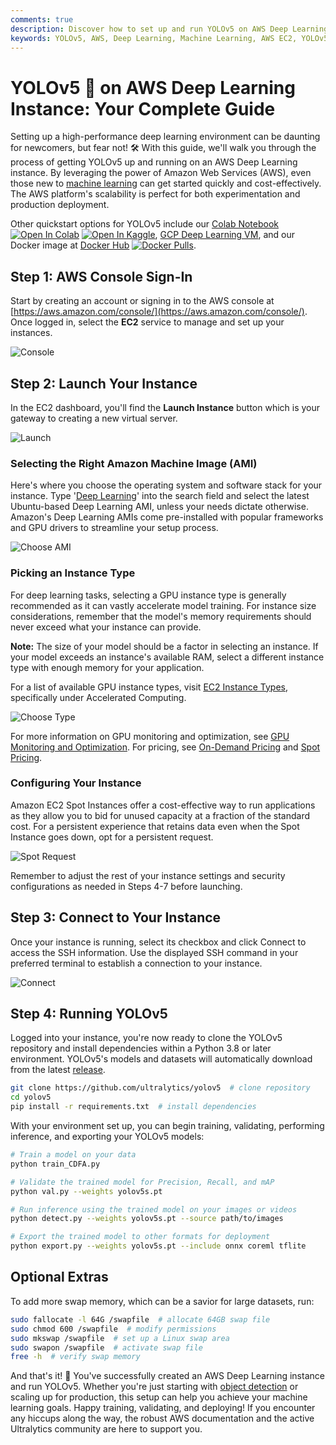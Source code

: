 ```yaml
---
comments: true
description: Discover how to set up and run YOLOv5 on AWS Deep Learning Instances. Follow our comprehensive guide to get started quickly and cost-effectively.
keywords: YOLOv5, AWS, Deep Learning, Machine Learning, AWS EC2, YOLOv5 setup, Deep Learning Instances, AI, Object Detection
---
```


# YOLOv5 🚀 on AWS Deep Learning Instance: Your Complete Guide

Setting up a high-performance deep learning environment can be daunting for newcomers, but fear not! 🛠️ With this guide, we'll walk you through the process of getting YOLOv5 up and running on an AWS Deep Learning instance. By leveraging the power of Amazon Web Services (AWS), even those new to [machine learning](https://www.ultralytics.com/glossary/machine-learning-ml) can get started quickly and cost-effectively. The AWS platform's scalability is perfect for both experimentation and production deployment.

Other quickstart options for YOLOv5 include our [Colab Notebook](https://colab.research.google.com/github/ultralytics/yolov5/blob/master/tutorial.ipynb) <a href="https://colab.research.google.com/github/ultralytics/yolov5/blob/master/tutorial.ipynb"><img src="https://colab.research.google.com/assets/colab-badge.svg" alt="Open In Colab"></a> <a href="https://www.kaggle.com/models/ultralytics/yolov5"><img src="https://kaggle.com/static/images/open-in-kaggle.svg" alt="Open In Kaggle"></a>, [GCP Deep Learning VM](./google_cloud_quickstart_tutorial.md), and our Docker image at [Docker Hub](https://hub.docker.com/r/ultralytics/yolov5) <a href="https://hub.docker.com/r/ultralytics/yolov5"><img src="https://img.shields.io/docker/pulls/ultralytics/yolov5?logo=docker" alt="Docker Pulls"></a>.

## Step 1: AWS Console Sign-In

Start by creating an account or signing in to the AWS console at [https://aws.amazon.com/console/](https://aws.amazon.com/console/). Once logged in, select the **EC2** service to manage and set up your instances.

![Console](https://github.com/ultralytics/docs/releases/download/0/aws-console-sign-in.avif)

## Step 2: Launch Your Instance

In the EC2 dashboard, you'll find the **Launch Instance** button which is your gateway to creating a new virtual server.

![Launch](https://github.com/ultralytics/docs/releases/download/0/launch-instance-button.avif)

### Selecting the Right Amazon Machine Image (AMI)

Here's where you choose the operating system and software stack for your instance. Type '[Deep Learning](https://www.ultralytics.com/glossary/deep-learning-dl)' into the search field and select the latest Ubuntu-based Deep Learning AMI, unless your needs dictate otherwise. Amazon's Deep Learning AMIs come pre-installed with popular frameworks and GPU drivers to streamline your setup process.

![Choose AMI](https://github.com/ultralytics/docs/releases/download/0/choose-ami.avif)

### Picking an Instance Type

For deep learning tasks, selecting a GPU instance type is generally recommended as it can vastly accelerate model training. For instance size considerations, remember that the model's memory requirements should never exceed what your instance can provide.

**Note:** The size of your model should be a factor in selecting an instance. If your model exceeds an instance's available RAM, select a different instance type with enough memory for your application.

For a list of available GPU instance types, visit [EC2 Instance Types](https://aws.amazon.com/ec2/instance-types/), specifically under Accelerated Computing.

![Choose Type](https://github.com/ultralytics/docs/releases/download/0/choose-instance-type.avif)

For more information on GPU monitoring and optimization, see [GPU Monitoring and Optimization](https://docs.aws.amazon.com/dlami/latest/devguide/tutorial-gpu.html). For pricing, see [On-Demand Pricing](https://aws.amazon.com/ec2/pricing/on-demand/) and [Spot Pricing](https://aws.amazon.com/ec2/spot/pricing/).

### Configuring Your Instance

Amazon EC2 Spot Instances offer a cost-effective way to run applications as they allow you to bid for unused capacity at a fraction of the standard cost. For a persistent experience that retains data even when the Spot Instance goes down, opt for a persistent request.

![Spot Request](https://github.com/ultralytics/docs/releases/download/0/spot-request.avif)

Remember to adjust the rest of your instance settings and security configurations as needed in Steps 4-7 before launching.

## Step 3: Connect to Your Instance

Once your instance is running, select its checkbox and click Connect to access the SSH information. Use the displayed SSH command in your preferred terminal to establish a connection to your instance.

![Connect](https://github.com/ultralytics/docs/releases/download/0/connect-to-instance.avif)

## Step 4: Running YOLOv5

Logged into your instance, you're now ready to clone the YOLOv5 repository and install dependencies within a Python 3.8 or later environment. YOLOv5's models and datasets will automatically download from the latest [release](https://github.com/ultralytics/yolov5/releases).

```bash
git clone https://github.com/ultralytics/yolov5  # clone repository
cd yolov5
pip install -r requirements.txt  # install dependencies
```

With your environment set up, you can begin training, validating, performing inference, and exporting your YOLOv5 models:

```bash
# Train a model on your data
python train_CDFA.py

# Validate the trained model for Precision, Recall, and mAP
python val.py --weights yolov5s.pt

# Run inference using the trained model on your images or videos
python detect.py --weights yolov5s.pt --source path/to/images

# Export the trained model to other formats for deployment
python export.py --weights yolov5s.pt --include onnx coreml tflite
```

## Optional Extras

To add more swap memory, which can be a savior for large datasets, run:

```bash
sudo fallocate -l 64G /swapfile  # allocate 64GB swap file
sudo chmod 600 /swapfile  # modify permissions
sudo mkswap /swapfile  # set up a Linux swap area
sudo swapon /swapfile  # activate swap file
free -h  # verify swap memory
```

And that's it! 🎉 You've successfully created an AWS Deep Learning instance and run YOLOv5. Whether you're just starting with [object detection](https://www.ultralytics.com/glossary/object-detection) or scaling up for production, this setup can help you achieve your machine learning goals. Happy training, validating, and deploying! If you encounter any hiccups along the way, the robust AWS documentation and the active Ultralytics community are here to support you.
